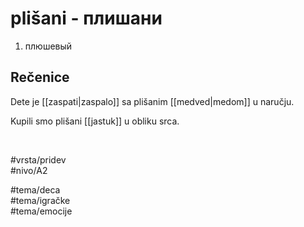# plišani - плишани

1. плюшевый

## Rečenice

Dete je [[zaspati|zaspalo]] sa plišanim [[medved|medom]] u naručju.

Kupili smo plišani [[jastuk]] u obliku srca.

<br>

#vrsta/pridev  
#nivo/A2  

#tema/deca  
#tema/igračke  
#tema/emocije  

